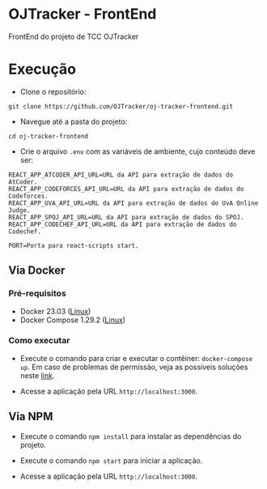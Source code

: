 # OJTracker - FrontEnd

FrontEnd do projeto de TCC OJTracker

# Execução

- Clone o repositório:

```
git clone https://github.com/OJTracker/oj-tracker-frontend.git
```

- Navegue até a pasta do projeto:

```
cd oj-tracker-frontend
```

- Crie o arquivo `.env` com as variáveis de ambiente, cujo conteúdo deve ser:

```
REACT_APP_ATCODER_API_URL=URL da API para extração de dados do AtCoder.
REACT_APP_CODEFORCES_API_URL=URL da API para extração de dados do Codeforces.
REACT_APP_UVA_API_URL=URL da API para extração de dados do UvA Online Judge.
REACT_APP_SPOJ_API_URL=URL da API para extração de dados do SPOJ.
REACT_APP_CODECHEF_API_URL=URL da API para extração de dados do Codechef.

PORT=Porta para react-scripts start.
```

## Via Docker

### Pré-requisitos

- Docker 23.03 ([Linux](https://github.com/arthurbdiniz/kind-tutorial/blob/master/0-install-tools.sh))
- Docker Compose 1.29.2 ([Linux](https://www.digitalocean.com/community/tutorials/how-to-install-and-use-docker-compose-on-ubuntu-20-04))

### Como executar

- Execute o comando para criar e executar o contêiner: `docker-compose up`. Em caso de problemas de permissão, veja as possíveis soluções neste [link](https://stackoverflow.com/questions/48957195/how-to-fix-docker-got-permission-denied-issue).

- Acesse a aplicação pela URL `http://localhost:3000`.

## Via NPM

- Execute o comando `npm install` para instalar as dependências do projeto.

- Execute o comando `npm start` para iniciar a aplicação.

- Acesse a aplicação pela URL `http://localhost:3000`.
